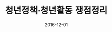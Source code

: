---
layout: post
title:  "청년정책∙청년활동 쟁점정리"
date:   2016-12-01
categories: work
sub-cat: commissioned work
bg-color-1:	262e63
bg-color-2: eee
img:
    - /img/hub/01.jpg
    - /img/hub/02.jpg
    - /img/hub/03.jpg
    - /img/hub/04.jpg
    - /img/hub/05.jpg
collab: 
    - "client.불평등과시민성연구소"
txt:
---